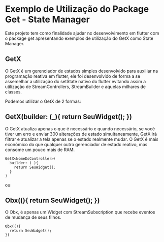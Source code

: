 # Exemplo de Utilização do Package Get - State Manager

Este projeto tem como finalidade ajudar no desenvolvimento em flutter com o package get apresentando exemplos de utilização do GetX como State Manager.

## GetX

O GetX é um gerenciador de estados simples desenvolvido para auxiliar na programação reativa em flutter, ele foi desenvolvido de forma a se assemelhar a utilização do setState nativo do flutter evitando assim a utilização de StreamControllers, StreamBuilder e aquelas milhares de classes.

Podemos utilizar o GetX de 2 formas:

## GetX<NomeDoController>(builder: (_){ return SeuWidget(); })
  
O GetX atualiza apenas o que é necessário e quando necessário, se você tiver um erro e enviar 300 alterações de estado simultaneamente, GetX irá filtrar e atualizar a tela apenas se o estado realmente mudar. O GetX é mais econômico do que qualquer outro gerenciador de estado reativo, mas consome um pouco mais de RAM.
  
```
GetX<NomeDoController>(
  builder: (_){ 
    return SeuWidget(); 
  }
)
```

ou

## Obx((){ return SeuWidget(); })

O Obx, é apenas um Widget com StreamSubscription que recebe eventos de mudança de seus filhos.

```
Obx((){
  return SeuWidget();
})
```
